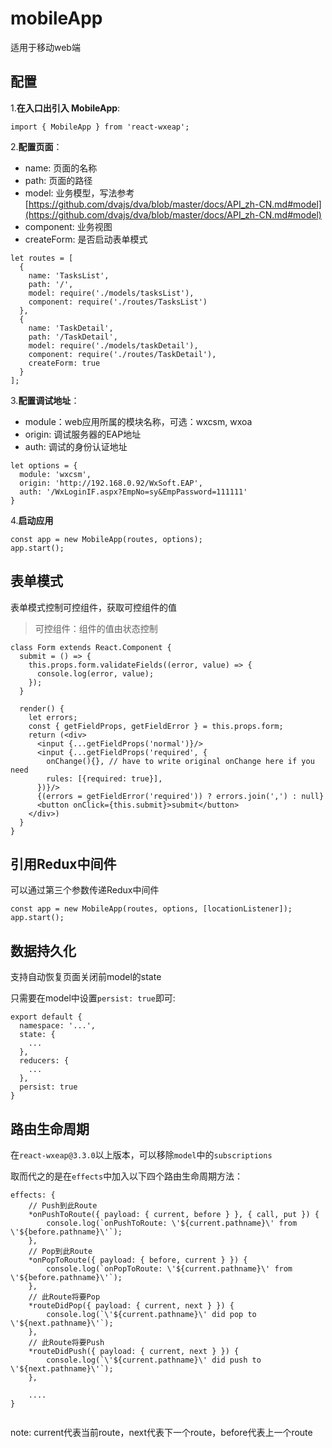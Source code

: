 # mobileApp

适用于移动web端

## 配置

1.**在入口出引入 MobileApp**:

```
import { MobileApp } from 'react-wxeap';
```

2.**配置页面**：

* name: 页面的名称
* path: 页面的路径
* model: 业务模型，写法参考[https://github.com/dvajs/dva/blob/master/docs/API_zh-CN.md#model](https://github.com/dvajs/dva/blob/master/docs/API_zh-CN.md#model)
* component: 业务视图
* createForm: 是否启动表单模式

```
let routes = [
  {
    name: 'TasksList',
    path: '/',
    model: require('./models/tasksList'),
    component: require('./routes/TasksList')
  },
  {
    name: 'TaskDetail',
    path: '/TaskDetail',
    model: require('./models/taskDetail'),
    component: require('./routes/TaskDetail'),
    createForm: true
  }
];
```

3.**配置调试地址**：

* module：web应用所属的模块名称，可选：wxcsm, wxoa
* origin: 调试服务器的EAP地址
* auth: 调试的身份认证地址

```
let options = {
  module: 'wxcsm',
  origin: 'http://192.168.0.92/WxSoft.EAP',
  auth: '/WxLoginIF.aspx?EmpNo=sy&EmpPassword=111111'
}
```

4.**启动应用**
```
const app = new MobileApp(routes, options);
app.start();
```

## 表单模式

表单模式控制可控组件，获取可控组件的值

> 可控组件：组件的值由状态控制

```
class Form extends React.Component {
  submit = () => {
    this.props.form.validateFields((error, value) => {
      console.log(error, value);
    });
  }

  render() {
    let errors;
    const { getFieldProps, getFieldError } = this.props.form;
    return (<div>
      <input {...getFieldProps('normal')}/>
      <input {...getFieldProps('required', {
        onChange(){}, // have to write original onChange here if you need
        rules: [{required: true}],
      })}/>
      {(errors = getFieldError('required')) ? errors.join(',') : null}
      <button onClick={this.submit}>submit</button>
    </div>)
  }
}
```

## 引用Redux中间件

可以通过第三个参数传递Redux中间件

```
const app = new MobileApp(routes, options, [locationListener]);
app.start();
```

## 数据持久化

支持自动恢复页面关闭前model的state

只需要在model中设置`persist: true`即可:

```
export default {
  namespace: '...',
  state: {
    ...
  },
  reducers: {
    ...
  },
  persist: true
}
```

## 路由生命周期

在`react-wxeap@3.3.0`以上版本，可以移除`model`中的`subscriptions`

取而代之的是在`effects`中加入以下四个路由生命周期方法：

```
effects: {
    // Push到此Route
    *onPushToRoute({ payload: { current, before } }, { call, put }) {
        console.log(`onPushToRoute: \'${current.pathname}\' from \'${before.pathname}\'`);
    },
    // Pop到此Route
    *onPopToRoute({ payload: { before, current } }) {
        console.log(`onPopToRoute: \'${current.pathname}\' from \'${before.pathname}\'`);
    },
    // 此Route将要Pop
    *routeDidPop({ payload: { current, next } }) {
        console.log(`\'${current.pathname}\' did pop to \'${next.pathname}\'`);
    },
    // 此Route将要Push
    *routeDidPush({ payload: { current, next } }) {
        console.log(`\'${current.pathname}\' did push to \'${next.pathname}\'`);
    },

    ....
}
        
```

note: current代表当前route，next代表下一个route，before代表上一个route